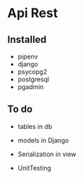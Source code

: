 # Api Rest
## Installed
- pipenv
- django
- psycopg2
- postgresql
- pgadmin

## To do
- tables in db
- models in Django
- Serialization in view

- UnitTesting